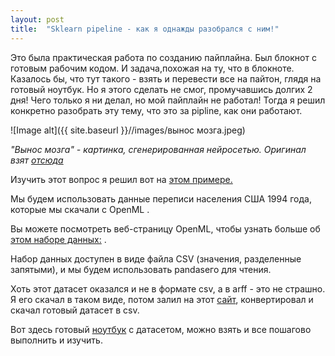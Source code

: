 ```yaml
---
layout: post
title:  "Sklearn pipeline - как я однажды разобрался с ним!"
---
```


Это была практическая работа по созданию пайплайна. Был блокнот с готовым рабочим кодом. И задача,похожая на ту, что в блокноте. Казалось бы, что тут такого - взять и перевести все на пайтон, глядя на готовый ноутбук. Но я этого сделать не смог, промучавшись долгих 2 дня! Чего только я ни делал, но мой пайплайн не работал! Тогда я решил конкретно разобрать эту тему, что это за pipline, как они работают.

![Image alt]({{ site.baseurl }}//images/вынос мозга.jpeg)

*"Вынос мозга" - картинка, сгенерированная нейросетью. Оригинал взят [отсюда](https://web.telegram.org/@ai_drowing)*

Изучить этот вопрос я решил вот на [этом примере.](https://inria.github.io/scikit-learn-mooc/python_scripts/01_tabular_data_exploration.html)

Мы будем использовать данные переписи населения США 1994 года, которые мы скачали с OpenML .

Вы можете посмотреть веб-страницу OpenML, чтобы узнать больше об [этом наборе данных:](http://www.openml.org/d/1590) .

Набор данных доступен в виде файла CSV (значения, разделенные запятыми), и мы будем использовать pandasего для чтения.

Хоть этот датасет оказался и не в формате csv, а в arff - это не страшно. Я его скачал в таком виде, потом залил на этот [сайт](https://pulipulichen.github.io/jieba-js/weka/arff2csv/), конвертировал и скачал готовый датасет в csv.

Вот здесь готовый [ноутбук](https://github.com/UzunDemir/ds-intro-my-lerning/tree/main/Sklearn%20Pipeline%20-%20%D0%BA%D0%B0%D0%BA%20%D1%8F%20%D0%BE%D0%B4%D0%BD%D0%B0%D0%B6%D0%B4%D1%8B%20%D1%80%D0%B0%D0%B7%D0%BE%D0%B1%D1%80%D0%B0%D0%BB%D1%81%D1%8F%20%D1%81%20%D0%BD%D0%B8%D0%BC) с датасетом, можно взять и все пошагово выполнить и изучить.
